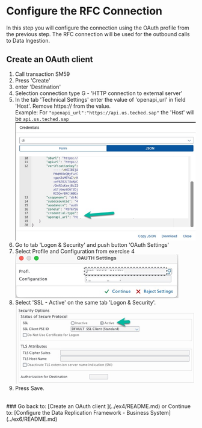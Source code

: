 # Configure the RFC Connection
In this step you will configure the connection using the OAuth profile from the previous step. The RFC connection will be used for the outbound calls to Data Ingestion.

## Create an OAuth client

1. Call transaction SM59
2. Press 'Create'
3. enter 'Destination' <todo find a name>
4. Selection connection type G - 'HTTP connection to external server'
5. In the tab 'Technical Settings' enter the value of 'openapi_url' in field 'Host'. Remove https:// from the value.<br> Example: For ```"openapi_url":"https://api.us.teched.sap"``` the 'Host' will be ```api.us.teched.sap``` <br>
![](/exercises/ex5/images/EX5_1.jpg)
6. Go to tab 'Logon & Security' and push button 'OAuth Settings'
7. Select Profile and Configuration from exercise 4 <todo add name> <br>![](/exercises/ex5/images/EX5_2.jpg)
8. Select 'SSL - Active' on the same tab 'Logon & Security'. <br>![](/exercises/ex5/images/EX5_3.jpg)
9. Press Save.

<br>
### Go back to: [Create an OAuth client ](../ex4/README.md) or Continue to: [Configure the Data Replication Framework - Business System](../ex6/README.md)
